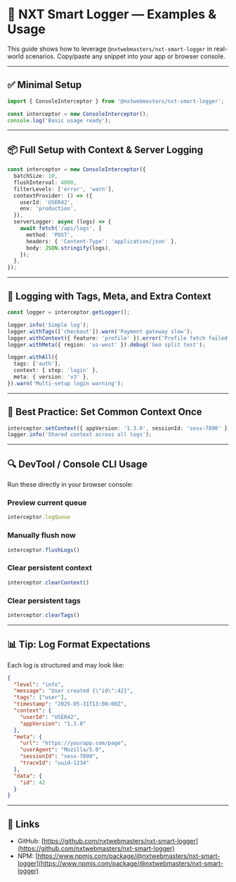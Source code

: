 # 🚀 NXT Smart Logger — Examples & Usage

This guide shows how to leverage `@nxtwebmasters/nxt-smart-logger` in real-world scenarios. Copy/paste any snippet into your app or browser console.

---

## ✅ Minimal Setup

```ts
import { ConsoleInterceptor } from '@nxtwebmasters/nxt-smart-logger';

const interceptor = new ConsoleInterceptor();
console.log('Basic usage ready');
```

---

## 📦 Full Setup with Context & Server Logging

```ts
const interceptor = new ConsoleInterceptor({
  batchSize: 10,
  flushInterval: 4000,
  filterLevels: ['error', 'warn'],
  contextProvider: () => ({
    userId: 'USER42',
    env: 'production',
  }),
  serverLogger: async (logs) => {
    await fetch('/api/logs', {
      method: 'POST',
      headers: { 'Content-Type': 'application/json' },
      body: JSON.stringify(logs),
    });
  },
});
```

---

## 🔧 Logging with Tags, Meta, and Extra Context

```ts
const logger = interceptor.getLogger();

logger.info('Simple log');
logger.withTags(['checkout']).warn('Payment gateway slow');
logger.withContext({ feature: 'profile' }).error('Profile fetch failed');
logger.withMeta({ region: 'us-west' }).debug('Geo split test');

logger.withAll({
  tags: ['auth'],
  context: { step: 'login' },
  meta: { version: 'v3' },
}).warn('Multi-setup login warning');
```

---

## 🧠 Best Practice: Set Common Context Once

```ts
interceptor.setContext({ appVersion: '1.3.0', sessionId: 'sess-7890' });
logger.info('Shared context across all logs');
```

---

## 🔍 DevTool / Console CLI Usage

Run these directly in your browser console:

### Preview current queue

```js
interceptor.logQueue
```

### Manually flush now

```js
interceptor.flushLogs()
```

### Clear persistent context

```js
interceptor.clearContext()
```

### Clear persistent tags

```js
interceptor.clearTags()
```

---

## 📊 Tip: Log Format Expectations

Each log is structured and may look like:

```json
{
  "level": "info",
  "message": "User created {\"id\":42}",
  "tags": ["user"],
  "timestamp": "2025-05-31T13:00:00Z",
  "context": {
    "userId": "USER42",
    "appVersion": "1.3.0"
  },
  "meta": {
    "url": "https://yourapp.com/page",
    "userAgent": "Mozilla/5.0",
    "sessionId": "sess-7890",
    "traceId": "uuid-1234"
  },
  "data": {
    "id": 42
  }
}
```

---

## 🔗 Links

* GitHub: [https://github.com/nxtwebmasters/nxt-smart-logger](https://github.com/nxtwebmasters/nxt-smart-logger)
* NPM: [https://www.npmjs.com/package/@nxtwebmasters/nxt-smart-logger](https://www.npmjs.com/package/@nxtwebmasters/nxt-smart-logger)
